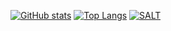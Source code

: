 [![GitHub stats](https://github-readme-stats.vercel.app/api?username=MegaPiggy&show_icons=true&theme=tokyonight&title_color=4F8CC9&text_color=9f9f9f&bg_color=00000000)](https://github.com/MegaPiggy)
[![Top Langs](https://github-readme-stats.vercel.app/api/top-langs/?username=MegaPiggy&langs_count=10&theme=tokyonight&title_color=4F8CC9&text_color=9f9f9f&bg_color=00000000)](https://github.com/MegaPiggy)<!--&layout=compact-->
[![SALT](https://github-readme-stats.vercel.app/api/pin/?username=MegaPiggy&theme=tokyonight&repo=SALT&title_color=4F8CC9&text_color=9f9f9f&bg_color=00000000)](https://github.com/MegaPiggy/SALT)

<!--
### Hi there 👋

**MegaPiggy/MegaPiggy** is a ✨ _special_ ✨ repository because its `README.md` (this file) appears on your GitHub profile.

Here are some ideas to get you started:

- 🔭 I’m currently working on ...
- 🌱 I’m currently learning ...
- 👯 I’m looking to collaborate on ...
- 🤔 I’m looking for help with ...
- 💬 Ask me about ...
- 📫 How to reach me: ...
- 😄 Pronouns: ...
- ⚡ Fun fact: ...
-->

